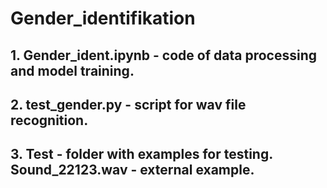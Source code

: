 # Gender_identifikation
## 1. Gender_ident.ipynb - code of data processing and model training.
## 2. test_gender.py - script for wav file recognition.
## 3. Test - folder with examples for testing. Sound_22123.wav - external example.
